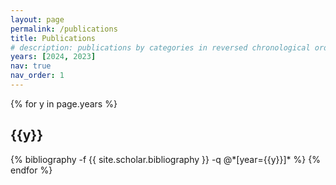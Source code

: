 ```yaml
---
layout: page
permalink: /publications
title: Publications
# description: publications by categories in reversed chronological order. generated by jekyll-scholar.
years: [2024, 2023]
nav: true
nav_order: 1
---
```

<!-- _pages/publications.md -->
<div class="publications">

{% for y in page.years %}
  <h2 class="year">{{y}}</h2>
  {% bibliography -f {{ site.scholar.bibliography }} -q @*[year={{y}}]* %}
{% endfor %}

</div>
